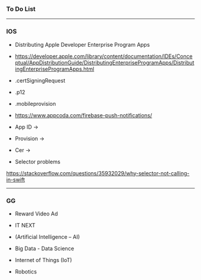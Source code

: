 ### To Do List
 
----------------
### IOS

* Distributing Apple Developer Enterprise Program Apps
* https://developer.apple.com/library/content/documentation/IDEs/Conceptual/AppDistributionGuide/DistributingEnterpriseProgramApps/DistributingEnterpriseProgramApps.html

* .certSigningRequest
* .p12
* .mobileprovision
* https://www.appcoda.com/firebase-push-notifications/

* App ID ->
* Provision ->
* Cer -> 

* Selector problems

https://stackoverflow.com/questions/35932029/why-selector-not-calling-in-swift

-----------

### GG 
* Reward Video Ad

* IT NEXT
* (Artificial Intelligence – AI)
* Big Data - Data Science
* Internet of Things (IoT)
* Robotics


